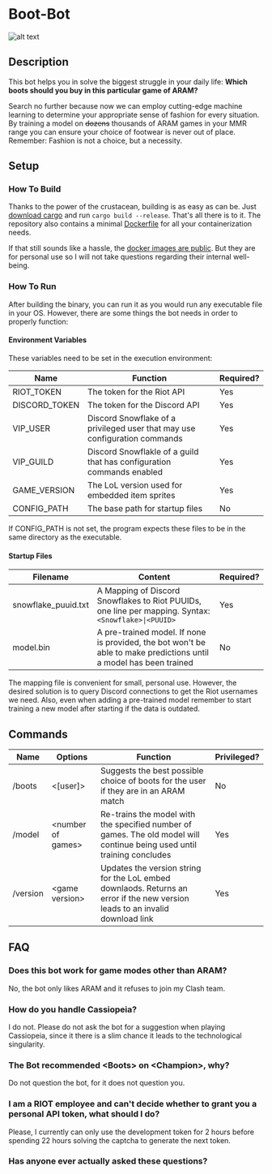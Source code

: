 # Boot-Bot 

![alt text](https://ddragon.leagueoflegends.com/cdn/7.22.1/img/item/2422.png "Somewhat Miraculous Shoes")

## Description

This bot helps you in solve the biggest struggle in your daily life: **Which boots should you buy in this particular game of ARAM?**

Search no further because now we can employ cutting-edge machine learning to determine your appropriate sense of fashion for every situation.
By training a model on ~~dozens~~ thousands of ARAM games in your MMR range you can ensure your choice of footwear is never out of place.
Remember: Fashion is not a choice, but a necessity.

## Setup

### How To Build

Thanks to the power of the crustacean, building is as easy as can be. Just [download cargo](https://doc.rust-lang.org/cargo/getting-started/installation.html) and run `cargo build --release`. That's all there is to it.
The repository also contains a minimal [Dockerfile](https://github.com/CodingDepot/BootBot/blob/main/Dockerfile) for all your containerization needs.

If that still sounds like a hassle, the [docker images are public](https://hub.docker.com/r/codingdepot/boot-bot). But they are for personal use so I will not take questions regarding their internal well-being.

### How To Run

After building the binary, you can run it as you would run any executable file in your OS. However, there are some things the bot needs in order to properly function:

#### Environment Variables

These variables need to be set in the execution environment:

| Name | Function | Required? |
| ---- | -------- | --------- |
| RIOT_TOKEN | The token for the Riot API | Yes |
| DISCORD_TOKEN | The token for the Discord API | Yes |
| VIP_USER | Discord Snowflake of a privileged user that may use configuration commands | Yes |
| VIP_GUILD | Discord Snowflakle of a guild that has configuration commands enabled | Yes |
| GAME_VERSION | The LoL version used for embedded item sprites | Yes |
| CONFIG_PATH | The base path for startup files | No |

If CONFIG_PATH is not set, the program expects these files to be in the same directory as the executable.

#### Startup Files

| Filename | Content | Required? |
| -------- | ------- | --------- |
| snowflake_puuid.txt | A Mapping of Discord Snowflakes to Riot PUUIDs, one line per mapping. Syntax: `<Snowflake>\|<PUUID>` | Yes |
| model.bin | A pre-trained model. If none is provided, the bot won't be able to make predictions until a model has been trained | No |

The mapping file is convenient for small, personal use. However, the desired solution is to query Discord connections to get the Riot usernames we need.
Also, even when adding a pre-trained model remember to start training a new model after starting if the data is outdated.

## Commands

| Name | Options | Function | Privileged? |
| ---- | ------- | -------- | ----------- |
| /boots | \<\[user\]\> | Suggests the best possible choice of boots for the user if they are in an ARAM match | No |
| /model | \<number of games\> | Re-trains the model with the specified number of games. The old model will continue being used until training concludes | Yes |
| /version | \<game version\> | Updates the version string for the LoL embed downlaods. Returns an error if the new version leads to an invalid download link | Yes |

## FAQ

### Does this bot work for game modes other than ARAM?

No, the bot only likes ARAM and it refuses to join my Clash team.

### How do you handle Cassiopeia?

I do not. Please do not ask the bot for a suggestion when playing Cassiopeia, since it there is a slim chance it leads to the technological singularity.

### The Bot recommended \<Boots\> on \<Champion\>, why?

Do not question the bot, for it does not question you.

### I am a RIOT employee and can't decide whether to grant you a personal API token, what should I do?

Please, I currently can only use the development token for 2 hours before spending 22 hours solving the captcha to generate the next token.

### Has anyone ever actually asked these questions?
